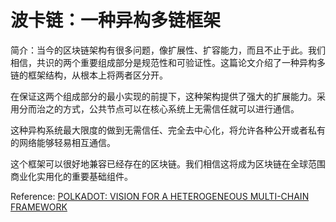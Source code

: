 # 波卡链：一种异构多链框架

简介：当今的区块链架构有很多问题，像扩展性、扩容能力，而且不止于此。我们相信，共识的两个重要组成部分是规范性和可验证性。这篇论文介绍了一种异构多链的框架结构，从根本上将两者区分开。

在保证这两个组成部分的最小实现的前提下，这种架构提供了强大的扩展能力。采用分而治之的方式，公共节点可以在核心系统上无需信任就可以进行通信。

这种异构系统最大限度的做到无需信任、完全去中心化，将允许各种公开或者私有的网络能够轻易相互通信。

这个框架可以很好地兼容已经存在的区块链。我们相信这将成为区块链在全球范围商业化实用化的重要基础组件。

Reference: [POLKADOT: VISION FOR A HETEROGENEOUS MULTI-CHAIN FRAMEWORK](https://polkadot.network/PolkaDotPaper.pdf)
